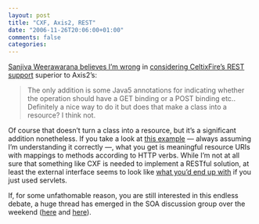 ```yaml
---
layout: post
title: "CXF, Axis2, REST"
date: "2006-11-26T20:06:00+01:00"
comments: false
categories: 
---
```


<p><a href="http://www.bloglines.com/blog/sanjiva?id=166">Sanjiva Weerawarana believes I&#8217;m wrong</a> in <a href="/blog/st/2006/10/27/rest_and_celtixfire.html">considering CeltixFire&#8217;s REST support</a> superior to Axis2&#8217;s:</p>

<blockquote>
<p>The only addition is some Java5 annotations for indicating whether the operation should have a GET binding or a POST binding etc.. Definitely a nice way to do it but does that make a class into a resource? I think not.</p>
</blockquote>

<p>Of course that doesn&#8217;t turn a class into a resource, but it&#8217;s a significant addition nonetheless. If you take a look at <a href="http://fisheye3.cenqua.com/browse/celtixfire/trunk/rt/bindings/http/src/test/java/org/apache/cxf/binding/http/bare/CustomerService.java?r=467368">this example</a> &#8212; always assuming I&#8217;m understanding it correctly &#8212;, what you get is meaningful resource URIs with mappings to methods according to HTTP verbs. While I&#8217;m not at all sure that something like CXF is needed to implement a RESTful solution, at least the external interface seems to look like <a href="/blog/st/2006/06/30/rest_vs_soap_oh_no_not_again.html">what you&#8217;d end up with</a> if you just used servlets.</p>

<p>If, for some unfathomable reason, you are still interested in this endless debate, a huge thread has emerged in the SOA discussion group over the weekend (<a href="http://tech.groups.yahoo.com/group/service-orientated-architecture/message/6423">here</a> and <a href="http://tech.groups.yahoo.com/group/service-orientated-architecture/message/6438">here</a>).</p>


